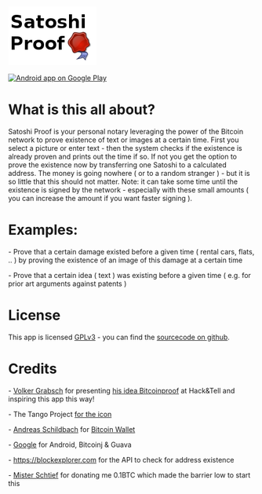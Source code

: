 <a href="https://play.google.com/store/apps/details?id=org.ligi.satoshiproof">
  <img alt="Android app on Google Play"
       src="SatoshiProof/promo/180x120.png" />

  <img alt="Android app on Google Play"
       src="https://developer.android.com/images/brand/en_app_rgb_wo_60.png" />
</a>

<h1>What is this all about?</h1>

Satoshi Proof is your personal notary leveraging the power of the Bitcoin network to prove existence of text or images at a certain time.
First you select a picture or enter text - then the system checks if the existence is already proven and prints out the time if so. If not you get the option to prove the existence now by transferring one Satoshi to a calculated address.
The money is going nowhere ( or to a random stranger ) - but it is so little that this should not matter. Note: it can take some time until the existence is signed by the network - especially with these small amounts ( you can increase the amount if you want faster signing ).

<h1>Examples:</h1>
<p> - Prove that a certain damage existed before a given time ( rental cars, flats, .. ) by proving the existence of an image of this damage at a certain time</p>
<p> - Prove that a certain idea ( text ) was existing before a given time ( e.g. for prior art arguments against patents )</p>

<h1>License</h1>
This app is licensed <a href="http://gplv3.fsf.org/">GPLv3</a> - you can find the <a href="https://github.com/ligi/SatoshiProof">sourcecode on github</a>.
<h1>Credits</h1>
<p>
  - <a href="https://github.com/vog">Volker Grabsch</a> for presenting <a href="http://vog.github.io/bitcoinproof">his idea Bitcoinproof</a> at Hack&Tell and inspiring this app this way!
</p>
<p>
  - The Tango Project <a href="http://openclipart.org/detail/36067/tango-application-certificate-by-warszawianka"> for the icon</a>
</p>
<p>
  - <a href="https://plus.google.com/114712911621260660401">Andreas Schildbach</a> for <a href="https://play.google.com/store/apps/details?id=de.schildbach.wallet">Bitcoin Wallet</a>
</p>
<p>
  - <a href="https://google.com">Google</a> for Android, Bitcoinj & Guava
</p>
<p>
  - <a href="https://blockexplorer.com/">https://blockexplorer.com</a> for the API to check for address existence
</p>
<p>
  - <a href="https://plus.google.com/109645840809543546390">Mister Schtief</a> for donating me 0.1BTC which made the barrier low to start this
</p>